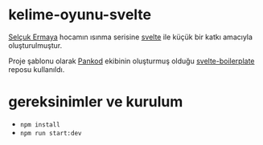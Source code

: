 # kelime-oyunu-svelte
[Selçuk Ermaya](https://github.com/se) hocamın ısınma serisine [svelte](https://svelte.dev/) ile küçük bir katkı amacıyla oluşturulmuştur.

Proje şablonu olarak [Pankod](https://github.com/pankod) ekibinin oluşturmuş olduğu [svelte-boilerplate](https://github.com/pankod/svelte-boilerplate) reposu kullanıldı.

# gereksinimler ve kurulum
- ```npm install```
- ```npm run start:dev```